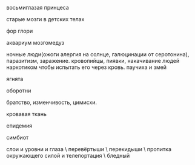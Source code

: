 восьмиглазая принцеса

старые мозги в детских телах

фор глори

аквариум мозгомедуз

ночные люди(ожоги алергия на солнце, галюцинации от серотонина), паразитизм, заражение. кровопийцы, пиявки, накачивание людей наркотиком чтобы испытать его через кровь. паучиха и змей

ягнята

оборотни

братство, изменчивость, цимисхи.

кровавая ткань

епидемия

симбиот

слои и уровни и глаза \ перевёртыши \ перекидыши \ пропитка окружающего силой и телепортация \ бледный